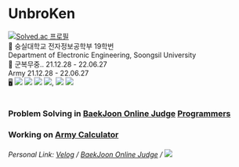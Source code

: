 # UnbroKen  
[![Solved.ac
프로필](http://mazassumnida.wtf/api/mini/generate_badge?boj=hansuho36eie)](https://solved.ac/hansuho36eie)  
🏫  숭실대학교 전자정보공학부 19학번  
     Department of Electronic Engineering, Soongsil University  
💂  군복무중.. 21.12.28 - 22.06.27  
     Army 21.12.28 - 22.06.27  
🖥️ <img src="https://img.shields.io/badge/Python-3766AB?style=flat&logo=Python&labelColor=white"/> <img src="https://img.shields.io/badge/C-A8B9CC?style=flat&logo=C&labelColor=white"/> <img src="https://img.shields.io/badge/HTML-3766AB?style=flat&logo=HTML5&labelColor=white"/> <img src="https://img.shields.io/badge/CSS3-1572B6?style=flat&logo=CSS3&labelColor=lightgrey"/>, <img src="https://img.shields.io/badge/JavaScript-F7DF1E?style=flat&logo=JavaScript&labelColor=lightgrey"/> <img src="https://img.shields.io/badge/Markdown-000000?style=flat&logo=Markdown&labelColor=lightgrey"/>
#

### Problem Solving in [BaekJoon Online Judge](https://www.acmicpc.net/) [Programmers](https://www.programmers.co.kr)
### Working on [Army Calculator](https://github.com/unbroken2650/army-calculator)

###### Personal Link: [Velog](https://velog.io/@unbroken2650) / [BaekJoon Online Judge](https://www.acmicpc.net/user/hansuho36eie) / [<img src="https://img.shields.io/badge/Notion-000000?style=flat&logo=Notion&labelColor=lightgrey"/>](https://unbroken2650.notion.site/Python-Baekjoon-862515fd399443398bdc37cc810ea121)

